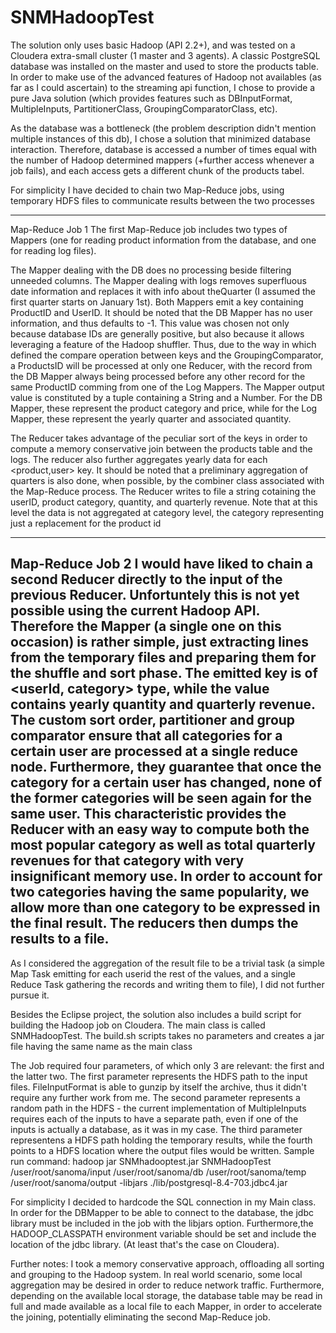SNMHadoopTest
=============
The solution only uses basic Hadoop (API 2.2+), and was tested on a Cloudera 
extra-small cluster (1 master and 3 agents). A classic PostgreSQL database was 
installed on the master and used to store the products table. In order to make 
use of the advanced features of Hadoop not availables (as far as I could 
ascertain) to the streaming api function, I chose to provide a pure Java 
solution (which provides features such as DBInputFormat, MultipleInputs, 
PartitionerClass, GroupingComparatorClass, etc).

As the database was a bottleneck (the problem description didn't mention 
multiple instances of this db), I chose a solution that minimized database 
interaction. Therefore, database is accessed a number of times equal with the 
number of Hadoop determined mappers (+further access whenever a job fails), and 
each access gets a different chunk of the products tabel.

For simplicity I have decided to chain two Map-Reduce jobs, using temporary HDFS
files to communicate results between the two processes

--------------------------
Map-Reduce Job 1
The first Map-Reduce job includes two types of Mappers (one for reading product 
information from the database, and one for reading log files). 

The Mapper dealing with the DB does no processing beside filtering unneeded 
columns.
The Mapper dealing with logs removes superfluous date information and replaces
it with info about theQuarter (I assumed the first quarter starts on January 
1st).
Both Mappers emit a key containing ProductID and UserID. It should be noted that
the DB Mapper has no user information, and thus defaults to -1. This value was 
chosen not only because database IDs are generally positive, but also because
it allows leveraging a feature of the Hadoop shuffler. Thus, due to the way
in which defined the compare operation between keys and the GroupingComparator,
a ProductsID will be processed at only one Reducer, with the record from the 
DB Mapper always being processed before any other record for the same ProductID
comming from one of the Log Mappers. The Mapper output value is constituted by
a tuple containing a String and a Number. For the DB Mapper, these represent the
product category and price, while for the Log Mapper, these represent the 
yearly quarter and associated quantity.

The Reducer takes advantage of the peculiar sort of the keys in order to compute
a memory conservative join between the products table and the logs. The reducer
also further aggregates yearly data for each <product,user> key. It should be 
noted that a preliminary aggregation of quarters is also done, when possible, by
the combiner class associated with the Map-Reduce process. The Reducer writes
to file a string cotaining the userID, product category, quantity, and quarterly
revenue. Note that at this level the data is not aggregated at category level,
the category representing just a replacement for the product id

--------------------------
Map-Reduce Job 2
I would have liked to chain a second Reducer directly to the input of the 
previous Reducer. Unfortuntely this is not yet possible using the current Hadoop
API.
Therefore the Mapper (a single one on this occasion) is rather simple, just
extracting lines from the temporary files and preparing them for the shuffle and
sort phase. The emitted key is of <userId, category> type, while the value
contains yearly quantity and quarterly revenue.
The custom sort order, partitioner and group comparator ensure that all 
categories for a certain user are processed at a single reduce node. Furthermore,
they guarantee that once the category for a certain user has changed, none of 
the former categories will be seen again for the same user.
This characteristic provides the Reducer with an easy way to compute both the
most popular category as well as total quarterly revenues for that category with
very insignificant memory use. In order to account for two categories having the
same popularity, we allow more than one category to be expressed in the final
result. The reducers then dumps the results to a file.
-------------------------
As I considered the aggregation of the result file to be a trivial task (a 
simple Map Task emitting for each userid the rest of the values, and a single 
Reduce Task gathering the records and writing them to file), I did not further
pursue it.

Besides the Eclipse project, the solution also includes a build script for 
building the Hadoop job on Cloudera. The main class is called SNMHadoopTest.
The build.sh scripts takes no parameters and creates a jar file having the 
same name as the main class

The Job required four parameters, of which only 3 are relevant: the first and 
the latter two. The first parameter represents the HDFS path to the input files. 
FileInputFormat is able to gunzip by itself the archive, thus it didn't require 
any further work from me.
The second parameter represents a random path in the HDFS - the current 
implementation of MultipleInputs requires each of the inputs to have a separate 
path, even if one of the inputs is actually a database, as it was in my case. 
The third parameter representens a HDFS path holding the temporary results, 
while the fourth points to a HDFS location where the output files would be 
written. 
Sample run command:
 hadoop jar SNMhadooptest.jar SNMHadoopTest /user/root/sanoma/input 
 /user/root/sanoma/db /user/root/sanoma/temp 
 /user/root/sanoma/output -libjars ./lib/postgresql-8.4-703.jdbc4.jar

For simplicity I decided to hardcode the SQL connection in my Main class. In 
order for the DBMapper to be able to connect to the database, the jdbc library 
must be included in the job with the libjars option. Furthermore,the HADOOP_CLASSPATH
environment variable should be set and include the location of the jdbc library.
(At least that's the case on Cloudera).

Further notes:
I took a memory conservative approach, offloading all sorting and grouping to 
the Hadoop system. In real world scenario, some local aggregation may be desired
in order to reduce network traffic. Furthermore, depending on the available 
local storage, the database table may be read in full and made available as a
local file to each Mapper, in order to accelerate the joining, potentially
eliminating the second Map-Reduce job.
